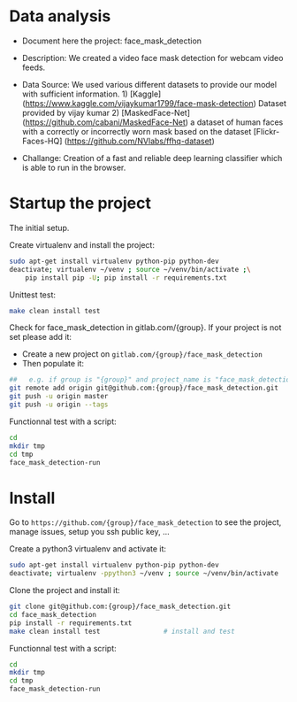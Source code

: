 # Data analysis
- Document here the project: face_mask_detection
- Description: We created a video face mask detection for webcam video feeds.
- Data Source: We used various different datasets to provide our model with sufficient information.
      1) [Kaggle] (https://www.kaggle.com/vijaykumar1799/face-mask-detection) Dataset provided by vijay kumar
      2) [MaskedFace-Net] (https://github.com/cabani/MaskedFace-Net) a dataset of human faces with a correctly or incorrectly worn mask based on the dataset [Flickr-Faces-HQ] (https://github.com/NVlabs/ffhq-dataset)

- Challange: Creation of a fast and reliable deep learning classifier which is able to run in the browser.


# Startup the project

The initial setup.

Create virtualenv and install the project:
```bash
sudo apt-get install virtualenv python-pip python-dev
deactivate; virtualenv ~/venv ; source ~/venv/bin/activate ;\
    pip install pip -U; pip install -r requirements.txt
```

Unittest test:
```bash
make clean install test
```

Check for face_mask_detection in gitlab.com/{group}.
If your project is not set please add it:

- Create a new project on `gitlab.com/{group}/face_mask_detection`
- Then populate it:

```bash
##   e.g. if group is "{group}" and project_name is "face_mask_detection"
git remote add origin git@github.com:{group}/face_mask_detection.git
git push -u origin master
git push -u origin --tags
```

Functionnal test with a script:

```bash
cd
mkdir tmp
cd tmp
face_mask_detection-run
```

# Install

Go to `https://github.com/{group}/face_mask_detection` to see the project, manage issues,
setup you ssh public key, ...

Create a python3 virtualenv and activate it:

```bash
sudo apt-get install virtualenv python-pip python-dev
deactivate; virtualenv -ppython3 ~/venv ; source ~/venv/bin/activate
```

Clone the project and install it:

```bash
git clone git@github.com:{group}/face_mask_detection.git
cd face_mask_detection
pip install -r requirements.txt
make clean install test                # install and test
```
Functionnal test with a script:

```bash
cd
mkdir tmp
cd tmp
face_mask_detection-run
```
